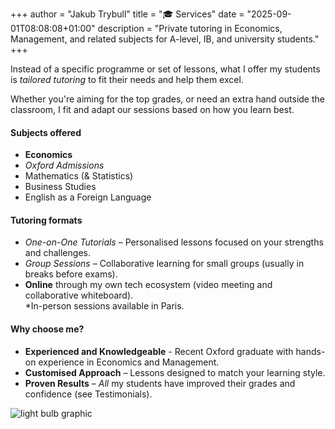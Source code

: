 +++
author = "Jakub Trybull"
title = "🎓 Services"
date = "2025-09-01T08:08:08+01:00"
description = "Private tutoring in Economics, Management, and related subjects for A-level, IB, and university students."
+++

Instead of a specific programme or set of lessons, what I offer my students is *tailored tutoring* to fit their needs and help them excel.
  
Whether you're aiming for the top grades, or need an extra hand outside the classroom, I fit and adapt our sessions based on how you learn best.

#### Subjects offered
- **Economics**
- *Oxford Admissions*
- Mathematics (& Statistics)
- Business Studies
- English as a Foreign Language

#### Tutoring formats

- *One-on-One Tutorials* – Personalised lessons focused on your strengths and challenges.
- *Group Sessions* – Collaborative learning for small groups (usually in breaks before exams).
- **Online** through my own tech ecosystem (video meeting and collaborative whiteboard).  
*In-person sessions available in Paris.


#### Why choose me?

- **Experienced and Knowledgeable** - Recent Oxford graduate with hands-on experience in Economics and Management.
- **Customised Approach** – Lessons designed to match your learning style.
- **Proven Results** – *All* my students have improved their grades and confidence (see Testimonials).

![light bulb graphic](/img/bulb.png)
